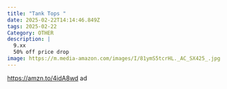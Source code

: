 ```yaml
---
title: "Tank Tops "
date: 2025-02-22T14:14:46.849Z
tags: 2025-02-22
Category: OTHER
description: |
  9.xx
  50% off price drop
image: https://m.media-amazon.com/images/I/81ymS5tcrHL._AC_SX425_.jpg
---
```

https://amzn.to/4idA8wd  ad